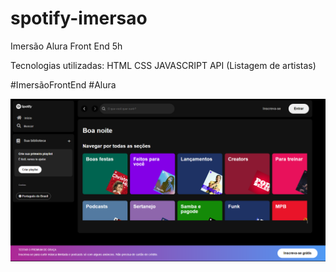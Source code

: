 # spotify-imersao

Imersão Alura Front End 5h

Tecnologias utilizadas:
HTML
CSS
JAVASCRIPT
API (Listagem de artistas)

#ImersãoFrontEnd #Alura

![Alt text](image.png)
